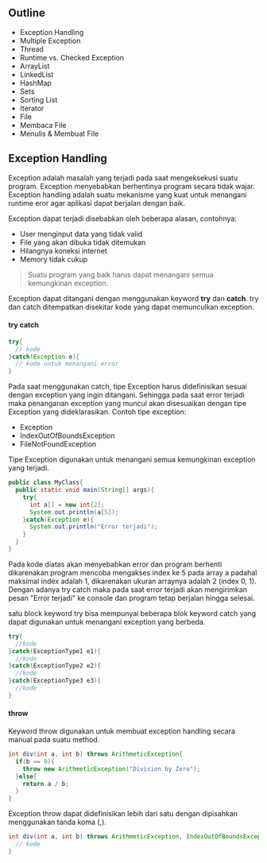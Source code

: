 ## Outline
- Exception Handling
- Multiple Exception
- Thread
- Runtime vs. Checked Exception
- ArrayList
- LinkedList
- HashMap
- Sets
- Sorting List
- Iterator
- File
- Membaca File
- Menulis & Membuat File

## Exception Handling

Exception adalah masalah yang terjadi pada saat mengeksekusi suatu program. Exception menyebabkan berhentinya program secara tidak wajar.
Exception handling adalah suatu mekanisme yang kuat untuk menangani runtime eror agar aplikasi dapat berjalan dengan baik.

Exception dapat terjadi disebabkan oleh beberapa alasan, contohnya:
- User menginput data yang tidak valid
- File yang akan dibuka tidak ditemukan
- Hilangnya koneksi internet
- Memory tidak cukup

> Suatu program yang baik harus dapat menangani semua kemungkinan exception.

Exception dapat ditangani dengan menggunakan keyword __try__ dan __catch__. try dan catch ditempatkan disekitar kode yang dapat memunculkan exception.

#### try catch

``` java
try{
  // kode
}catch(Exception e){
  // kode untuk menangani error
}
```

Pada saat menggunakan catch, tipe Exception harus didefinisikan sesuai dengan exception yang ingin ditangani. Sehingga pada saat error terjadi maka penanganan exception yang muncul akan disesuaikan dengan tipe Exception yang dideklarasikan.
Contoh tipe exception:
- Exception
- IndexOutOfBoundsException
- FileNotFoundException

Tipe Exception digunakan untuk menangani semua kemungkinan exception yang terjadi.

``` java
public class MyClass{
  public static void main(String[] args){
    try{
      int a[] = new int[2];
      System.out.println(a[5]);
    }catch(Exception e){
      System.out.println("Error terjadi");
    }
  }
}
```
Pada kode diatas akan menyebabkan error dan program berhenti dikarenakan program mencoba mengakses index ke 5 pada array a padahal maksimal index adalah 1, dikarenakan ukuran arraynya adalah 2 (index 0, 1). 
Dengan adanya try catch maka pada saat error terjadi akan mengirimkan pesan "Error terjadi" ke console dan program tetap berjalan hingga selesai.

satu block keyword try bisa mempunyai beberapa blok keyword catch yang dapat digunakan untuk menangani exception yang berbeda.
``` java
try{
  //kode
}catch(ExceptionType1 e1){
  //kode
}catch(ExceptionType2 e2){
  //kode
}catch(ExceptionType3 e3){
  //kode
}
```

#### throw

Keyword throw digunakan untuk membuat exception handling secara manual pada suatu method.
``` java
int div(int a, int b) throws ArithmeticException{
  if(b == 0){
    throw new ArithmeticException("Division by Zero");
  }else{
    return a / b;
  }
}
```

Exception throw dapat didefinisikan lebih dari satu dengan dipisahkan menggunakan tanda koma (,).
``` java
int div(int a, int b) throws ArithmeticException, IndexOutOfBoundsException{
  // kode
}
```



